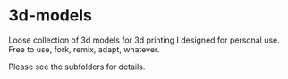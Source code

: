 # 3d-models

Loose collection of 3d models for 3d printing I designed for personal use.
Free to use, fork, remix, adapt, whatever.

Please see the subfolders for details.
